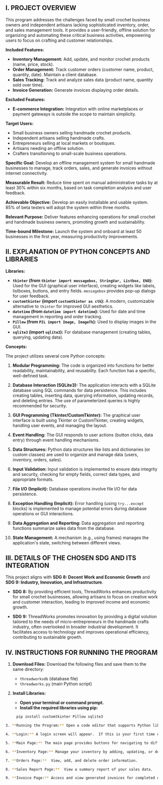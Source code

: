 ## I. PROJECT OVERVIEW

This program addresses the challenges faced by small crochet business owners and independent artisans lacking sophisticated inventory, order, and sales management tools.  It provides a user-friendly, offline solution for organizing and automating these critical business activities, empowering users to focus on crafting and customer relationships.

**Included Features:**

* **Inventory Management:** Add, update, and monitor crochet products (name, price, stock).
* **Order Management:** Track customer orders (customer name, product, quantity, date). Maintain a client database.
* **Sales Tracking:** Track and analyze sales data (product name, quantity sold over time).
* **Invoice Generation:** Generate invoices displaying order details.

**Excluded Features:**

* **E-commerce Integration:**  Integration with online marketplaces or payment gateways is outside the scope to maintain simplicity.

**Target Users:**

* Small business owners selling handmade crochet products.
* Independent artisans selling handmade crafts.
* Entrepreneurs selling at local markets or boutiques.
* Artisans needing an offline solution.
* Crafters transitioning to small-scale business operations.

**Specific Goal:** Develop an offline management system for small handmade businesses to manage, track orders, sales, and generate invoices without internet connectivity.

**Measurable Result:** Reduce time spent on manual administrative tasks by at least 30% within six months, based on task completion analysis and user feedback.

**Achievable Objective:** Develop an easily installable and usable system. 85% of beta testers will adopt the system within three months.

**Relevant Purpose:** Deliver features enhancing operations for small crochet and handmade business owners, promoting growth and sustainability.

**Time-bound Milestone:** Launch the system and onboard at least 50 businesses in the first year, measuring productivity improvements.


## II. EXPLANATION OF PYTHON CONCEPTS AND LIBRARIES

**Libraries:**

* **`tkinter` (from `tkinter import messagebox, StringVar, Listbox, END`):**  Used for the GUI (graphical user interface), creating widgets like labels, listboxes, buttons, and entry fields. `messagebox` provides pop-up dialogs for user feedback.
* **`customtkinter` (import `customtkinter as ctk`):** A modern, customizable alternative to `tkinter` for improved GUI aesthetics.
* **`datetime` (from `datetime import datetime`):** Used for date and time management in reporting and order tracking.
* **`Pillow` (from `PIL import Image, ImageTk`):** Used to display images in the GUI.
* **`sqlite3` (import `sqlite3`):**  For database management (creating tables, querying, updating data).


**Concepts:**

The project utilizes several core Python concepts:

1.  **Modular Programming:** The code is organized into functions for better readability, maintainability, and reusability.  Each function has a specific, well-defined task.

2.  **Database Interaction (SQLite3):**  The application interacts with a SQLite database using SQL commands for data persistence. This includes creating tables, inserting data, querying information, updating records, and deleting entries.  The use of parameterized queries is highly recommended for security.

3.  **GUI Programming (Tkinter/CustomTkinter):**  The graphical user interface is built using Tkinter or CustomTkinter, creating widgets, handling user events, and managing the layout.

4.  **Event Handling:** The GUI responds to user actions (button clicks, data entry) through event handling mechanisms.

5.  **Data Structures:**  Python data structures like lists and dictionaries (or custom classes) are used to organize and manage data (users, inventory, orders, sales).

6.  **Input Validation:**  Input validation is implemented to ensure data integrity and security, checking for empty fields, correct data types, and appropriate formats.

7.  **File I/O (Implicit):**  Database operations involve file I/O for data persistence.

8.  **Exception Handling (Implicit):**  Error handling (using `try...except` blocks) is implemented to manage potential errors during database operations or GUI interactions.

9.  **Data Aggregation and Reporting:** Data aggregation and reporting functions summarize sales data from the database.

10. **State Management:**  A mechanism (e.g., using frames) manages the application's state, switching between different views.


## III. DETAILS OF THE CHOSEN SDG AND ITS INTEGRATION

This project aligns with **SDG 8: Decent Work and Economic Growth** and **SDG 9: Industry, Innovation, and Infrastructure**.

* **SDG 8:** By providing efficient tools, ThreadWorks enhances productivity for small crochet businesses, allowing artisans to focus on creative work and customer interaction, leading to improved income and economic growth.

* **SDG 9:** ThreadWorks promotes innovation by providing a digital solution tailored to the needs of micro-entrepreneurs in the handmade crafts industry, often overlooked in broader industrial development.  It facilitates access to technology and improves operational efficiency, contributing to sustainable growth.


## IV. INSTRUCTIONS FOR RUNNING THE PROGRAM

1. **Download Files:** Download the following files and save them to the same directory:

   * `threadworksdb` (database file)
   * `threadworks.py` (main Python script)
     
2. **Install Libraries:**

   * **Open your terminal or command prompt.**
   * **Install the required libraries using pip:** 
```bash
     pip install customtkinter Pillow sqlite3

3. **Running the Program:** Open a code editor that supports Python like VS Code, PyCharm, or Thonny. Navigate to the directory where you saved `threadworks.py`. Run the `threadworks.py` file

4. **Login:** A login screen will appear.  If this is your first time using the application, you will need to create a new user account.

5. **Main Page:** The main page provides buttons for navigating to different sections of the application: Inventory, Orders, Sales Report, and Invoices.  An "Exit" button is available to close the program.

6. **Inventory Page:** Manage your inventory by adding, updating, or deleting items.

7. **Orders Page:**  View, add, and delete order information.

8. **Sales Report Page:**  View a summary report of your sales data.

9. **Invoice Page:** Access and view generated invoices for completed orders.
